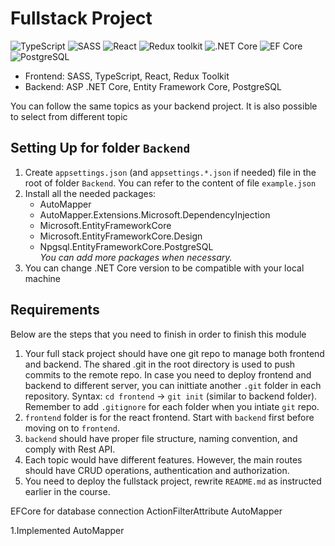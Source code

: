 # Fullstack Project

![TypeScript](https://img.shields.io/badge/TypeScript-v.4-green)
![SASS](https://img.shields.io/badge/SASS-v.4-hotpink)
![React](https://img.shields.io/badge/React-v.18-blue)
![Redux toolkit](https://img.shields.io/badge/Redux-v.1.9-brown)
![.NET Core](https://img.shields.io/badge/.NET%20Core-v.7-purple)
![EF Core](https://img.shields.io/badge/EF%20Core-v.7-cyan)
![PostgreSQL](https://img.shields.io/badge/PostgreSQL-v.14-drakblue)

* Frontend: SASS, TypeScript, React, Redux Toolkit
* Backend: ASP .NET Core, Entity Framework Core, PostgreSQL

You can follow the same topics as your backend project. It is also possible to select from different topic

## Setting Up for folder `Backend`

1. Create `appsettings.json` (and `appsettings.*.json` if needed) file in the root of folder `Backend`. You can refer to the content of file `example.json`
2. Install all the needed packages:
    * AutoMapper
    * AutoMapper.Extensions.Microsoft.DependencyInjection
    * Microsoft.EntityFrameworkCore
    * Microsoft.EntityFrameworkCore.Design
    * Npgsql.EntityFrameworkCore.PostgreSQL
    \
   *You can add more packages when necessary.*
3. You can change .NET Core version to be compatible with your local machine

## Requirements

Below are the steps that you need to finish in order to finish this module

1. Your full stack project should have one git repo to manage both frontend and backend. The shared .git in the root directory is used to push commits to the remote repo. In case you need to deploy frontend and backend to different server, you can inittiate another `.git` folder in each repository. Syntax: `cd frontend` -> `git init` (similar to backend folder). Remember to add `.gitignore` for each folder when you intiate `git` repo.
2. `frontend` folder is for the react frontend. Start with `backend` first before moving on to `frontend`.
3. `backend` should have proper file structure, naming convention, and comply with Rest API.
4. Each topic would have different features. However, the main routes should have CRUD operations, authentication and authorization.
5. You need to deploy the fullstack project, rewrite `README.md` as instructed earlier in the course.

EFCore for database connection
ActionFilterAttribute
AutoMapper

1.Implemented AutoMapper

